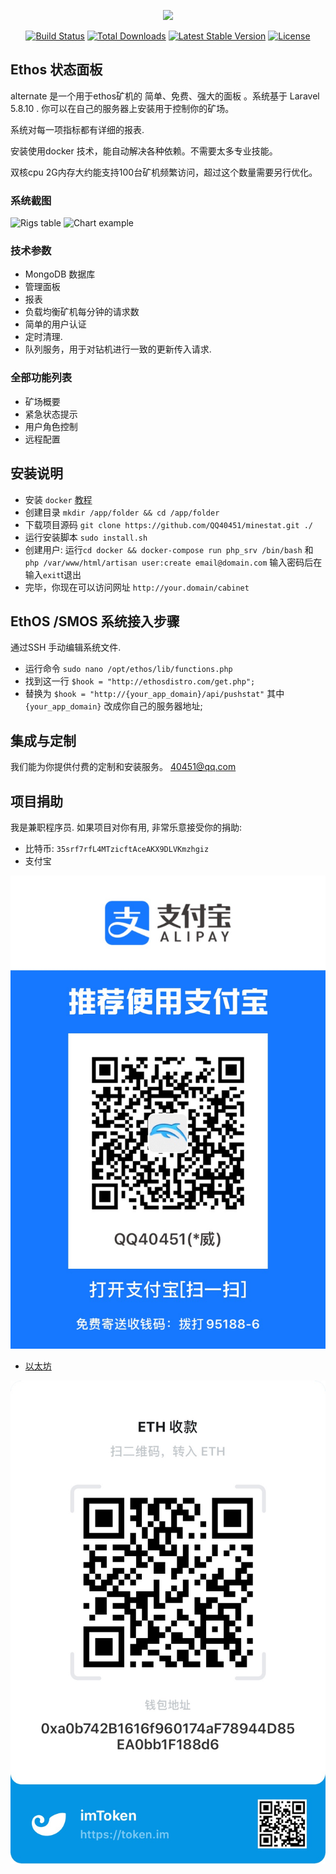 <p align="center"><img src="https://laravel.com/assets/img/components/logo-laravel.svg"></p>

<p align="center">
<a href="https://travis-ci.org/laravel/framework"><img src="https://travis-ci.org/laravel/framework.svg" alt="Build Status"></a>
<a href="https://packagist.org/packages/laravel/framework"><img src="https://poser.pugx.org/laravel/framework/d/total.svg" alt="Total Downloads"></a>
<a href="https://packagist.org/packages/laravel/framework"><img src="https://poser.pugx.org/laravel/framework/v/stable.svg" alt="Latest Stable Version"></a>
<a href="https://packagist.org/packages/laravel/framework"><img src="https://poser.pugx.org/laravel/framework/license.svg" alt="License"></a>
</p>

## Ethos 状态面板

alternate 是一个用于ethos矿机的 简单、免费、强大的面板 。系统基于 Laravel 5.8.10 .
你可以在自己的服务器上安装用于控制你的矿场。

系统对每一项指标都有详细的报表. 

安装使用docker 技术，能自动解决各种依赖。不需要太多专业技能。

双核cpu 2G内存大约能支持100台矿机频繁访问，超过这个数量需要另行优化。


### 系统截图

![Rigs table](https://raw.githubusercontent.com/artdevision/minestat/master/public/img/screenshot.png)
![Chart example](https://raw.githubusercontent.com/artdevision/minestat/master/public/img/chartscreen.png)


### 技术参数
- MongoDB 数据库
- 管理面板
- 报表
- 负载均衡矿机每分钟的请求数 
- 简单的用户认证
- 定时清理.  
- 队列服务，用于对钻机进行一致的更新传入请求.

### 全部功能列表

- 矿场概要
- 紧急状态提示
- 用户角色控制
- 远程配置

## 安装说明

- 安装 `docker`   [教程](https://docs.docker.com/install/linux/docker-ce/ubuntu/)
- 创建目录 `mkdir /app/folder && cd /app/folder`
- 下载项目源码 `git clone https://github.com/QQ40451/minestat.git ./`
- 运行安装脚本 `sudo install.sh`
- 创建用户: 运行`cd docker && docker-compose run php_srv /bin/bash` 和 `php /var/www/html/artisan user:create email@domain.com` 输入密码后在输入`exit`t退出
- 完毕，你现在可以访问网址 `http://your.domain/cabinet`

## EthOS /SMOS  系统接入步骤

通过SSH 手动编辑系统文件. 

- 运行命令 `sudo nano /opt/ethos/lib/functions.php`
- 找到这一行 `$hook = "http://ethosdistro.com/get.php";`
- 替换为 `$hook = "http://{your_app_domain}/api/pushstat"` 其中 `{your_app_domain}` 改成你自己的服务器地址;

## 集成与定制

我们能为你提供付费的定制和安装服务。 [40451@qq.com](mailto:40451@qq.com)

## 项目捐助

我是兼职程序员. 如果项目对你有用, 非常乐意接受你的捐助:
- 比特币: `35srf7rfL4MTzicftAceAKX9DLVKmzhgiz`
- 支付宝

![alipay](https://github.com/QQ40451/minestat/blob/master/public/img/QRPayPal.png.JPG)

- [以太坊](0xa0b742B1616f960174aF78944D85EA0bb1F188d6) 

![ETH](https://github.com/QQ40451/minestat/blob/master/public/img/y_donate.jpg)


